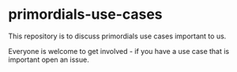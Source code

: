 # primordials-use-cases

This repository is to discuss primordials use cases important to us.

Everyone is welcome to get involved - if you have a use case that is important open an issue.
